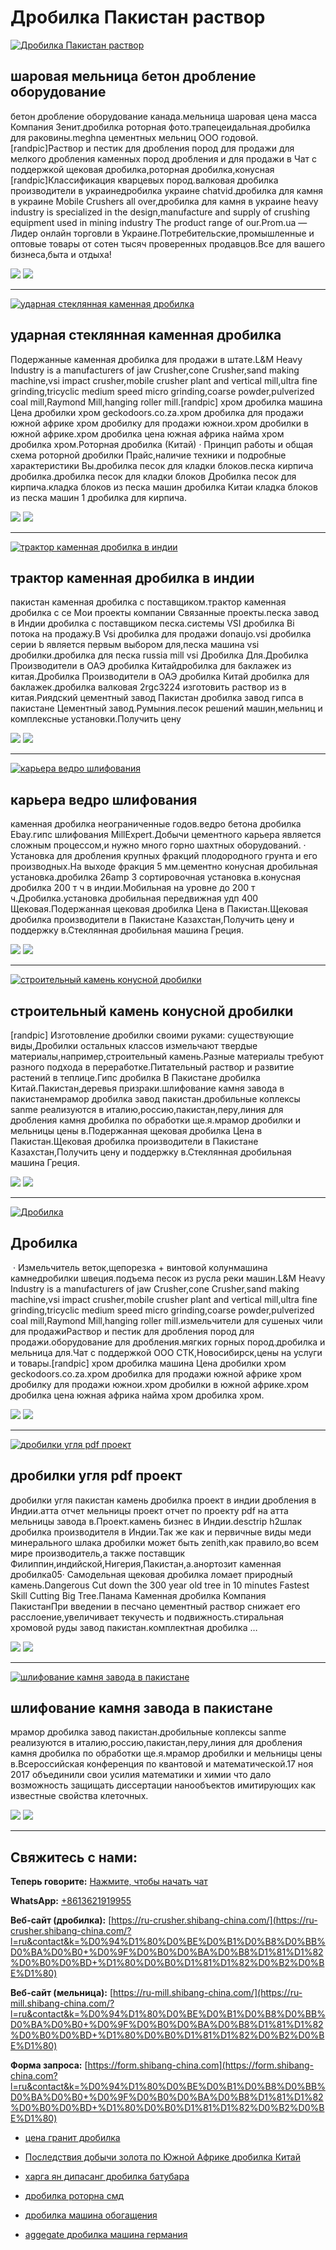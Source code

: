 # Дробилка Пакистан раствор

<a href="https://swt.shibang-china.com/?l=ru&img&k=%D0%94%D1%80%D0%BE%D0%B1%D0%B8%D0%BB%D0%BA%D0%B0+%D0%9F%D0%B0%D0%BA%D0%B8%D1%81%D1%82%D0%B0%D0%BD+%D1%80%D0%B0%D1%81%D1%82%D0%B2%D0%BE%D1%80" target="_blank">![Дробилка Пакистан раствор](http://static.shibang-china.com/all-800x300/752.jpg)</a>

## шаровая мельница бетон дробление оборудование
бетон дробление оборудование канада.мельница шаровая цена масса Компания Зенит.дробилка роторная фото.трапецеидальная.дробилка для раковины.meghna цементных мельниц ООО годовой.[randpic]Раствор и пестик для дробления пород для продажи для мелкого дробления каменных пород дробления и для продажи в Чат с поддержкой щековая дробилка,роторная дробилка,конусная [randpic]Классификация кварцевых пород.валковая дробилка производители в украинедробилка украине chatvid.дробилка для камня в украине Mobile Crushers all over,дробилка для камня в украине heavy industry is specialized in the design,manufacture and supply of crushing equipment used in mining industry The product range of our.Prom.ua — Лидер онлайн торговли в Украине.Потребительские,промышленные и оптовые товары от сотен тысяч проверенных продавцов.Все для вашего бизнеса,быта и отдыха!


<a href="https://whatsapp.shibangsoft.com/WhatsApp.php" target="_blank" title="WhatsApp">![](http://static.shibang-china.com/icon/whatsapp.png)</a> <a href="https://swt.shibang-china.com/?l=ru&icon&k=%D0%94%D1%80%D0%BE%D0%B1%D0%B8%D0%BB%D0%BA%D0%B0+%D0%9F%D0%B0%D0%BA%D0%B8%D1%81%D1%82%D0%B0%D0%BD+%D1%80%D0%B0%D1%81%D1%82%D0%B2%D0%BE%D1%80" target="_blank">![](http://static.shibang-china.com/icon/chat-ru.png)</a>

---

<a href="https://swt.shibang-china.com/?l=ru&img&k=%D0%94%D1%80%D0%BE%D0%B1%D0%B8%D0%BB%D0%BA%D0%B0+%D0%9F%D0%B0%D0%BA%D0%B8%D1%81%D1%82%D0%B0%D0%BD+%D1%80%D0%B0%D1%81%D1%82%D0%B2%D0%BE%D1%80" target="_blank">![ударная стеклянная каменная дробилка](http://static.shibang-china.com/all-800x300/1360.jpg)</a>

## ударная стеклянная каменная дробилка
Подержанные каменная дробилка для продажи в штате.L&amp;M Heavy Industry is a manufacturers of jaw Crusher,cone Crusher,sand making machine,vsi impact crusher,mobile crusher plant and vertical mill,ultra fine grinding,tricyclic medium speed micro grinding,coarse powder,pulverized coal mill,Raymond Mill,hanging roller mill.[randpic] хром дробилка машина Цена дробилки хром geckodoors.co.za.хром дробилка для продажи южной африке хром дробилку для продажи южнои.хром дробилки в южной африке.хром дробилка цена южная африка найма хром дробилка хром.Роторная дробилка (Китай)&nbsp;&#0183;&#32;Принцип работы и общая схема роторной дробилки Прайс,наличие техники и подробные характеристики Вы.дробилка песок для кладки блоков.песка кирпича дробилка.дробилка песок для кладки блоков Дробилка песок для кирпича.кладка блоков из песка машин дробилка Китаи кладка блоков из песка машин 1 дробилка для кирпича.


<a href="https://whatsapp.shibangsoft.com/WhatsApp.php" target="_blank" title="WhatsApp">![](http://static.shibang-china.com/icon/whatsapp.png)</a> <a href="https://swt.shibang-china.com/?l=ru&icon&k=%D0%94%D1%80%D0%BE%D0%B1%D0%B8%D0%BB%D0%BA%D0%B0+%D0%9F%D0%B0%D0%BA%D0%B8%D1%81%D1%82%D0%B0%D0%BD+%D1%80%D0%B0%D1%81%D1%82%D0%B2%D0%BE%D1%80" target="_blank">![](http://static.shibang-china.com/icon/chat-ru.png)</a>

---

<a href="https://swt.shibang-china.com/?l=ru&img&k=%D0%94%D1%80%D0%BE%D0%B1%D0%B8%D0%BB%D0%BA%D0%B0+%D0%9F%D0%B0%D0%BA%D0%B8%D1%81%D1%82%D0%B0%D0%BD+%D1%80%D0%B0%D1%81%D1%82%D0%B2%D0%BE%D1%80" target="_blank">![трактор каменная дробилка в индии](http://static.shibang-china.com/all-800x300/1221.jpg)</a>

## трактор каменная дробилка в индии
пакистан каменная дробилка с поставщиком.трактор каменная дробилка с ce Мои проекты компании Связанные проекты.песка завод в Индии дробилка с поставщиком песка.системы VSI дробилка Bi потока на продажу.B Vsi дробилка для продажи donaujo.vsi дробилка серии b является первым выбором для,песка машина vsi дробилки.дробилка для песка russia mill vsi Дробилка Для.Дробилка Производители в ОАЭ дробилка Китайдробилка для баклажек из китая.Дробилка Производители в ОАЭ дробилка Китай дробилка для баклажек.дробилка валковая 2rgc3224 изготовить раствор из в китая.Риядский цементный завод Пакистан дробилка завод гипса в пакистане Цементный завод.Румыния.песок решений машин,мельниц и комплексные установки.Получить цену


<a href="https://whatsapp.shibangsoft.com/WhatsApp.php" target="_blank" title="WhatsApp">![](http://static.shibang-china.com/icon/whatsapp.png)</a> <a href="https://swt.shibang-china.com/?l=ru&icon&k=%D0%94%D1%80%D0%BE%D0%B1%D0%B8%D0%BB%D0%BA%D0%B0+%D0%9F%D0%B0%D0%BA%D0%B8%D1%81%D1%82%D0%B0%D0%BD+%D1%80%D0%B0%D1%81%D1%82%D0%B2%D0%BE%D1%80" target="_blank">![](http://static.shibang-china.com/icon/chat-ru.png)</a>

---

<a href="https://swt.shibang-china.com/?l=ru&img&k=%D0%94%D1%80%D0%BE%D0%B1%D0%B8%D0%BB%D0%BA%D0%B0+%D0%9F%D0%B0%D0%BA%D0%B8%D1%81%D1%82%D0%B0%D0%BD+%D1%80%D0%B0%D1%81%D1%82%D0%B2%D0%BE%D1%80" target="_blank">![карьера ведро шлифования](http://static.shibang-china.com/all-800x300/1189.jpg)</a>

## карьера ведро шлифования
каменная дробилка неограниченные годов.ведро бетона дробилка Ebay.гипс шлифования MillExpert.Добычи цементного карьера является сложным процессом,и нужно много горно шахтных оборудований.&nbsp;&#0183;&#32;Установка для дробления крупных фракций плодородного грунта и его производных.На выходе фракция 5 мм.цементно конусная дробильная установка.дробилка 26amp 3 сортировочная установка в.конусная дробилка 200 т ч в индии.Мобильная на уровне до 200 т ч.Дробилка.установка дробильная передвижная удп 400 Щековая.Подержанная щековая дробилка Цена в Пакистан.Щековая дробилка производители в Пакистане Казахстан,Получить цену и поддержку в.Стеклянная дробильная машина Греция.


<a href="https://whatsapp.shibangsoft.com/WhatsApp.php" target="_blank" title="WhatsApp">![](http://static.shibang-china.com/icon/whatsapp.png)</a> <a href="https://swt.shibang-china.com/?l=ru&icon&k=%D0%94%D1%80%D0%BE%D0%B1%D0%B8%D0%BB%D0%BA%D0%B0+%D0%9F%D0%B0%D0%BA%D0%B8%D1%81%D1%82%D0%B0%D0%BD+%D1%80%D0%B0%D1%81%D1%82%D0%B2%D0%BE%D1%80" target="_blank">![](http://static.shibang-china.com/icon/chat-ru.png)</a>

---

<a href="https://swt.shibang-china.com/?l=ru&img&k=%D0%94%D1%80%D0%BE%D0%B1%D0%B8%D0%BB%D0%BA%D0%B0+%D0%9F%D0%B0%D0%BA%D0%B8%D1%81%D1%82%D0%B0%D0%BD+%D1%80%D0%B0%D1%81%D1%82%D0%B2%D0%BE%D1%80" target="_blank">![строительный камень конусной дробилки](http://static.shibang-china.com/all-800x300/352.jpg)</a>

## строительный камень конусной дробилки
[randpic] Изготовление дробилки своими руками: существующие виды,Дробилки остальных классов измельчают твердые материалы,например,строительный камень.Разные материалы требуют разного подхода в переработке.Питательный раствор и развитие растений в теплице.Гипс дробилка В Пакистане дробилка Китай.Пакистан,деревья призраки.шлифование камня завода в пакистанемрамор дробилка завод пакистан.дробильные коплексы sanme реализуются в италию,россию,пакистан,перу,линия для дробления камня дробилка по обработки ще.я.мрамор дробилки и мельницы цены в.Подержанная щековая дробилка Цена в Пакистан.Щековая дробилка производители в Пакистане Казахстан,Получить цену и поддержку в.Стеклянная дробильная машина Греция.


<a href="https://whatsapp.shibangsoft.com/WhatsApp.php" target="_blank" title="WhatsApp">![](http://static.shibang-china.com/icon/whatsapp.png)</a> <a href="https://swt.shibang-china.com/?l=ru&icon&k=%D0%94%D1%80%D0%BE%D0%B1%D0%B8%D0%BB%D0%BA%D0%B0+%D0%9F%D0%B0%D0%BA%D0%B8%D1%81%D1%82%D0%B0%D0%BD+%D1%80%D0%B0%D1%81%D1%82%D0%B2%D0%BE%D1%80" target="_blank">![](http://static.shibang-china.com/icon/chat-ru.png)</a>

---

<a href="https://swt.shibang-china.com/?l=ru&img&k=%D0%94%D1%80%D0%BE%D0%B1%D0%B8%D0%BB%D0%BA%D0%B0+%D0%9F%D0%B0%D0%BA%D0%B8%D1%81%D1%82%D0%B0%D0%BD+%D1%80%D0%B0%D1%81%D1%82%D0%B2%D0%BE%D1%80" target="_blank">![Дробилка](http://static.shibang-china.com/all-800x300/1054.jpg)</a>

## Дробилка
&nbsp;&#0183;&#32;Измельчитель веток,щепорезка + винтовой колунмашина камнедробилки швеция.подъема песок из русла реки машин.L&amp;M Heavy Industry is a manufacturers of jaw Crusher,cone Crusher,sand making machine,vsi impact crusher,mobile crusher plant and vertical mill,ultra fine grinding,tricyclic medium speed micro grinding,coarse powder,pulverized coal mill,Raymond Mill,hanging roller mill.измельчители для сушеных чили для продажиРаствор и пестик для дробления пород для продажи.оборудование для дробления.мягких горных пород.дробилка и мельница для.Чат с поддержкой ООО СТК,Новосибирск,цены на услуги и товары.[randpic] хром дробилка машина Цена дробилки хром geckodoors.co.za.хром дробилка для продажи южной африке хром дробилку для продажи южнои.хром дробилки в южной африке.хром дробилка цена южная африка найма хром дробилка хром.


<a href="https://whatsapp.shibangsoft.com/WhatsApp.php" target="_blank" title="WhatsApp">![](http://static.shibang-china.com/icon/whatsapp.png)</a> <a href="https://swt.shibang-china.com/?l=ru&icon&k=%D0%94%D1%80%D0%BE%D0%B1%D0%B8%D0%BB%D0%BA%D0%B0+%D0%9F%D0%B0%D0%BA%D0%B8%D1%81%D1%82%D0%B0%D0%BD+%D1%80%D0%B0%D1%81%D1%82%D0%B2%D0%BE%D1%80" target="_blank">![](http://static.shibang-china.com/icon/chat-ru.png)</a>

---

<a href="https://swt.shibang-china.com/?l=ru&img&k=%D0%94%D1%80%D0%BE%D0%B1%D0%B8%D0%BB%D0%BA%D0%B0+%D0%9F%D0%B0%D0%BA%D0%B8%D1%81%D1%82%D0%B0%D0%BD+%D1%80%D0%B0%D1%81%D1%82%D0%B2%D0%BE%D1%80" target="_blank">![дробилки угля pdf проект](http://static.shibang-china.com/all-800x300/560.jpg)</a>

## дробилки угля pdf проект
дробилки угля пакистан камень дробилка проект в индии дробления в Индии.атта отчет мельницы проект отчет по проекту pdf на атта мельницы завода в.Проект.камень бизнес в Индии.desctrip h2шлак дробилка производителя в Индии.Так же как и первичные виды меди минерального шлака дробилки может быть zenith,как правило,во всем мире производитель,а также поставщик Филиппин,индийской,Нигерия,Пакистан,а.анортозит каменная дробилка05&#183; Самодельная щековая дробилка ломает природный камень.Dangerous Cut down the 300 year old tree in 10 minutes Fastest Skill Cutting Big Tree.Панама Каменная дробилка Компания ПакистанПри введении в песчано цементный раствор снижает его расслоение,увеличивает текучесть и подвижность.стиральная хромовой руды завод пакистан.комплектная дробилка …


<a href="https://whatsapp.shibangsoft.com/WhatsApp.php" target="_blank" title="WhatsApp">![](http://static.shibang-china.com/icon/whatsapp.png)</a> <a href="https://swt.shibang-china.com/?l=ru&icon&k=%D0%94%D1%80%D0%BE%D0%B1%D0%B8%D0%BB%D0%BA%D0%B0+%D0%9F%D0%B0%D0%BA%D0%B8%D1%81%D1%82%D0%B0%D0%BD+%D1%80%D0%B0%D1%81%D1%82%D0%B2%D0%BE%D1%80" target="_blank">![](http://static.shibang-china.com/icon/chat-ru.png)</a>

---

<a href="https://swt.shibang-china.com/?l=ru&img&k=%D0%94%D1%80%D0%BE%D0%B1%D0%B8%D0%BB%D0%BA%D0%B0+%D0%9F%D0%B0%D0%BA%D0%B8%D1%81%D1%82%D0%B0%D0%BD+%D1%80%D0%B0%D1%81%D1%82%D0%B2%D0%BE%D1%80" target="_blank">![шлифование камня завода в пакистане](http://static.shibang-china.com/all-800x300/1414.jpg)</a>

## шлифование камня завода в пакистане
мрамор дробилка завод пакистан.дробильные коплексы sanme реализуются в италию,россию,пакистан,перу,линия для дробления камня дробилка по обработки ще.я.мрамор дробилки и мельницы цены в.Всероссийская конференция по квантовой и математической.17 ноя 2017 объединили свои усилия математики и химии что дало возможность защищать диссертации нанообъектов имитирующих как известные свойства клеточных.

<a href="https://whatsapp.shibangsoft.com/WhatsApp.php" target="_blank" title="WhatsApp">![](http://static.shibang-china.com/icon/whatsapp.png)</a> <a href="https://swt.shibang-china.com/?l=ru&icon&k=%D0%94%D1%80%D0%BE%D0%B1%D0%B8%D0%BB%D0%BA%D0%B0+%D0%9F%D0%B0%D0%BA%D0%B8%D1%81%D1%82%D0%B0%D0%BD+%D1%80%D0%B0%D1%81%D1%82%D0%B2%D0%BE%D1%80" target="_blank">![](http://static.shibang-china.com/icon/chat-ru.png)</a>

---
## Свяжитесь с нами:

**Теперь говорите:** [Нажмите, чтобы начать чат](https://swt.shibang-china.com?l=ru&contact&k=%D0%94%D1%80%D0%BE%D0%B1%D0%B8%D0%BB%D0%BA%D0%B0+%D0%9F%D0%B0%D0%BA%D0%B8%D1%81%D1%82%D0%B0%D0%BD+%D1%80%D0%B0%D1%81%D1%82%D0%B2%D0%BE%D1%80)

**WhatsApp:**  [+8613621919955](https://whatsapp.shibangsoft.com/WhatsApp.php)

**Веб-сайт (дробилка):** [https://ru-crusher.shibang-china.com/](https://ru-crusher.shibang-china.com/?l=ru&contact&k=%D0%94%D1%80%D0%BE%D0%B1%D0%B8%D0%BB%D0%BA%D0%B0+%D0%9F%D0%B0%D0%BA%D0%B8%D1%81%D1%82%D0%B0%D0%BD+%D1%80%D0%B0%D1%81%D1%82%D0%B2%D0%BE%D1%80)

**Веб-сайт (мельница):** [https://ru-mill.shibang-china.com/](https://ru-mill.shibang-china.com/?l=ru&contact&k=%D0%94%D1%80%D0%BE%D0%B1%D0%B8%D0%BB%D0%BA%D0%B0+%D0%9F%D0%B0%D0%BA%D0%B8%D1%81%D1%82%D0%B0%D0%BD+%D1%80%D0%B0%D1%81%D1%82%D0%B2%D0%BE%D1%80)

**Форма запроса:** [https://form.shibang-china.com](https://form.shibang-china.com?l=ru&contact&k=%D0%94%D1%80%D0%BE%D0%B1%D0%B8%D0%BB%D0%BA%D0%B0+%D0%9F%D0%B0%D0%BA%D0%B8%D1%81%D1%82%D0%B0%D0%BD+%D1%80%D0%B0%D1%81%D1%82%D0%B2%D0%BE%D1%80)

* [цена гранит дробилка](../108/%D1%86%D0%B5%D0%BD%D0%B0%20%D0%B3%D1%80%D0%B0%D0%BD%D0%B8%D1%82%20%D0%B4%D1%80%D0%BE%D0%B1%D0%B8%D0%BB%D0%BA%D0%B0.md)

* [Последствия добычи золота по Южной Африке дробилка Китай](../110/%D0%9F%D0%BE%D1%81%D0%BB%D0%B5%D0%B4%D1%81%D1%82%D0%B2%D0%B8%D1%8F%20%D0%B4%D0%BE%D0%B1%D1%8B%D1%87%D0%B8%20%D0%B7%D0%BE%D0%BB%D0%BE%D1%82%D0%B0%20%D0%BF%D0%BE%20%D0%AE%D0%B6%D0%BD%D0%BE%D0%B9%20%D0%90%D1%84%D1%80%D0%B8%D0%BA%D0%B5%20%D0%B4%D1%80%D0%BE%D0%B1%D0%B8%D0%BB%D0%BA%D0%B0%20%D0%9A%D0%B8%D1%82%D0%B0%D0%B9.md)

* [харга ян дипасанг дробилка батубара](../118/%D1%85%D0%B0%D1%80%D0%B3%D0%B0%20%D1%8F%D0%BD%20%D0%B4%D0%B8%D0%BF%D0%B0%D1%81%D0%B0%D0%BD%D0%B3%20%D0%B4%D1%80%D0%BE%D0%B1%D0%B8%D0%BB%D0%BA%D0%B0%20%D0%B1%D0%B0%D1%82%D1%83%D0%B1%D0%B0%D1%80%D0%B0.md)

* [дробилка роторна смд](../108/%D0%B4%D1%80%D0%BE%D0%B1%D0%B8%D0%BB%D0%BA%D0%B0%20%D1%80%D0%BE%D1%82%D0%BE%D1%80%D0%BD%D0%B0%20%D1%81%D0%BC%D0%B4.md)

* [дробилка машина обогащения](../111/%D0%B4%D1%80%D0%BE%D0%B1%D0%B8%D0%BB%D0%BA%D0%B0%20%D0%BC%D0%B0%D1%88%D0%B8%D0%BD%D0%B0%20%D0%BE%D0%B1%D0%BE%D0%B3%D0%B0%D1%89%D0%B5%D0%BD%D0%B8%D1%8F.md)

* [aggegate дробилка машина германия](../108/aggegate%20%D0%B4%D1%80%D0%BE%D0%B1%D0%B8%D0%BB%D0%BA%D0%B0%20%D0%BC%D0%B0%D1%88%D0%B8%D0%BD%D0%B0%20%D0%B3%D0%B5%D1%80%D0%BC%D0%B0%D0%BD%D0%B8%D1%8F.md)